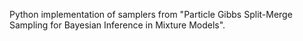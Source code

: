Python implementation of samplers from "Particle Gibbs Split-Merge Sampling for Bayesian Inference in Mixture Models".